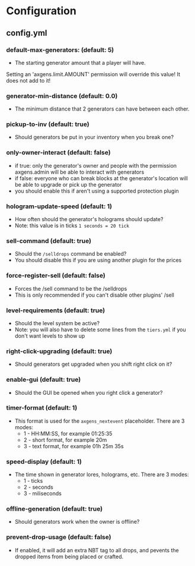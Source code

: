 # Configuration

## config.yml

### default-max-generators: (default: 5)

* The starting generator amount that a player will have.

<warning>Setting an 'axgens.limit.AMOUNT' permission will override this value! It does not add to it!</warning>

### generator-min-distance (default: 0.0)

* The minimum distance that 2 generators can have between each other.

### pickup-to-inv (default: true)

* Should generators be put in your inventory when you break one?

### only-owner-interact (default: false)

* if true: only the generator's owner and people with the permission axgens.admin will be able to interact with generators
* if false: everyone who can break blocks at the generator's location will be able to upgrade or pick up the generator
* you should enable this if aren't using a supported protection plugin

### hologram-update-speed (default: 1)

* How often should the generator's holograms should update?
* Note: this value is in ticks `1 seconds = 20 tick`

### sell-command (default: true)

* Should the `/selldrops` command be enabled?
* You should disable this if you are using another plugin for the prices

### force-register-sell (default: false)

* Forces the /sell command to be the /selldrops
* This is only recommended if you can't disable other plugins' /sell

### level-requirements (default: true)

* Should the level system be active?
* Note: you will also have to delete some lines from the `tiers.yml` if you don't want levels to show up

### right-click-upgrading (default: true)

* Should generators get upgraded when you shift right click on it?

### enable-gui (default: true)

* Should the GUI be opened when you right click a generator?

### timer-format (default: 1)

* This format is used for the `axgens_nextevent` placeholder. There are 3 modes:
  * 1 - HH:MM:SS, for example 01:25:35
  * 2 - short format, for example 20m
  * 3 - text format, for example 01h 25m 35s

### speed-display (default: 1)

* The time shown in generator lores, holograms, etc. There are 3 modes:
  * 1 - ticks
  * 2 - seconds
  * 3 - miliseconds

### offline-generation (default: true)

* Should generators work when the owner is offline?

### prevent-drop-usage (default: false)

* If enabled, it will add an extra NBT tag to all drops, and pevents the dropped items from being placed or crafted.
